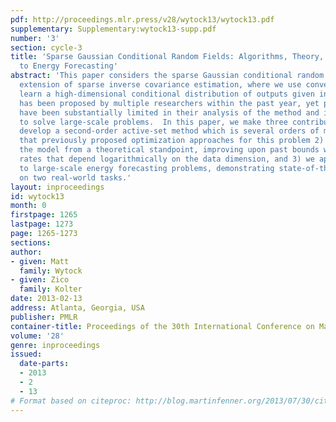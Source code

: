 ```yaml
---
pdf: http://proceedings.mlr.press/v28/wytock13/wytock13.pdf
supplementary: Supplementary:wytock13-supp.pdf
number: '3'
section: cycle-3
title: 'Sparse Gaussian Conditional Random Fields: Algorithms, Theory, and Application
  to Energy Forecasting'
abstract: 'This paper considers the sparse Gaussian conditional random field, a discriminative
  extension of sparse inverse covariance estimation, where we use convex methods to
  learn a high-dimensional conditional distribution of outputs given inputs. The model
  has been proposed by multiple researchers within the past year, yet previous papers
  have been substantially limited in their analysis of the method and in the ability
  to solve large-scale problems.  In this paper, we make three contributions: 1) we
  develop a second-order active-set method which is several orders of magnitude faster
  that previously proposed optimization approaches for this problem 2) we analyze
  the model from a theoretical standpoint, improving upon past bounds with convergence
  rates that depend logarithmically on the data dimension, and 3) we apply the method
  to large-scale energy forecasting problems, demonstrating state-of-the-art performance
  on two real-world tasks.'
layout: inproceedings
id: wytock13
month: 0
firstpage: 1265
lastpage: 1273
page: 1265-1273
sections: 
author:
- given: Matt
  family: Wytock
- given: Zico
  family: Kolter
date: 2013-02-13
address: Atlanta, Georgia, USA
publisher: PMLR
container-title: Proceedings of the 30th International Conference on Machine Learning
volume: '28'
genre: inproceedings
issued:
  date-parts:
  - 2013
  - 2
  - 13
# Format based on citeproc: http://blog.martinfenner.org/2013/07/30/citeproc-yaml-for-bibliographies/
---
```


